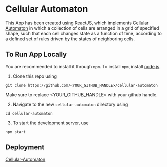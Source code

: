 # Cellular Automaton
This App has been created using ReactJS, which implements [Cellular Automaton](https://en.wikipedia.org/wiki/Cellular_automaton) in which a collection of cells are arranged in a grid of specified shape, such that each cell changes state as a function of time, according to a defined set of rules driven by the states of neighboring cells.

## To Run App Locally

You are recommended to install it through `npm`. To install `npm`, install [node.js](https://nodejs.org/en/download/).

1. Clone this repo using 
```posh
git clone https://github.com/<YOUR_GITHUB_HANDLE>/cellular-automaton
```
   Make sure to replace <YOUR_GITHUB_HANDLE> with your github handle.
   
2. Navigate to the new `cellular-automaton` directory using
```posh
cd cellular-automaton
```
3. To start the development server, use
```posh
npm start
```
## Deployment

[Cellular-Automaton](https://vidit21srivastava.github.io/cellular-automaton/)
